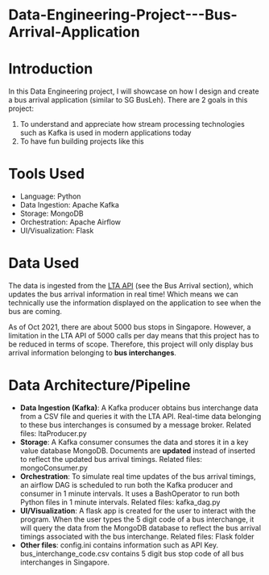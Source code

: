 # Data-Engineering-Project---Bus-Arrival-Application


# Introduction
In this Data Engineering project, I will showcase on how I design and create a bus arrival application (similar to SG BusLeh). There are 2 goals in this project:
1. To understand and appreciate how stream processing technologies such as Kafka is used in modern applications today
2. To have fun building projects like this

# Tools Used
- Language: Python
- Data Ingestion: Apache Kafka
- Storage: MongoDB
- Orchestration: Apache Airflow
- UI/Visualization: Flask

# Data Used
The data is ingested from the [LTA API](https://datamall.lta.gov.sg/content/datamall/en/dynamic-data.html) (see the Bus Arrival section), which updates the bus arrival information in real time! Which means we can technically use the information displayed on the application to see when the bus are coming.

As of Oct 2021, there are about 5000 bus stops in Singapore. However, a limitation in the LTA API of 5000 calls per day means that this project has to be reduced in terms of scope. Therefore, this project will only display bus arrival information belonging to **bus interchanges**.

# Data Architecture/Pipeline
- **Data Ingestion (Kafka)**: A Kafka producer obtains bus interchange data from a CSV file and queries it with the LTA API. Real-time data belonging to these bus interchanges is consumed by a message broker. Related files: ltaProducer.py
- **Storage**: A Kafka consumer consumes the data and stores it in a key value database MongoDB. Documents are **updated** instead of inserted to reflect the updated bus arrival timings. Related files: mongoConsumer.py
- **Orchestration**: To simulate real time updates of the bus arrival timings, an airflow DAG is scheduled to run both the Kafka producer and consumer in 1 minute intervals. It uses a BashOperator to run both Python files in 1 minute intervals. Related files: kafka_dag.py
- **UI/Visualization**: A flask app is created for the user to interact with the program. When the user types the 5 digit code of a bus interchange, it will query the data from the MongoDB database to reflect the bus arrival timings associated with the bus interchange. Related files: Flask folder
- **Other files**: config.ini contains information such as API Key. bus_interchange_code.csv contains 5 digit bus stop code of all bus interchanges in Singapore.

